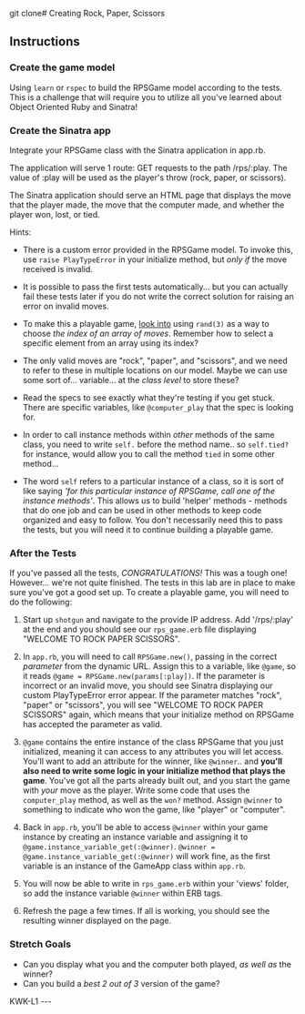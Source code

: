 git clone# Creating Rock, Paper, Scissors

## Instructions

### Create the game model

Using `learn` or `rspec` to build the RPSGame model according to the tests.
This is a challenge that will require you to utilize all you've learned about
Object Oriented Ruby and Sinatra!

### Create the Sinatra app

Integrate your RPSGame class with the Sinatra application in app.rb.

The application will serve 1 route: GET requests to the path /rps/:play.
The value of :play will be used as the player's throw (rock, paper, or
scissors).

The Sinatra application should serve an HTML page that displays the move that
the player made, the move that the computer made, and whether the player won,
lost, or tied.

Hints:

* There is a custom error provided in the RPSGame model.  To invoke this, use
`raise PlayTypeError` in your initialize method, but _only if_ the move received
is invalid.

* It is possible to pass the first tests automatically... but you can actually
fail these tests later if you do not write the correct solution for raising an
error on invalid moves.

* To make this a playable game, [look
into](https://stackoverflow.com/questions/198460/how-to-get-a-random-number-in-ruby)
using `rand(3)` as a way to choose _the index of an array of moves_.  Remember
how to select a specific element from an array using its index?

* The only valid moves are "rock", "paper", and "scissors", and we need to refer
to these in multiple locations on our model.  Maybe we can use some sort of...
variable... at the _class level_ to store these?

* Read the specs to see exactly what they're testing if you get stuck.  There are
specific variables, like `@computer_play` that the spec is looking for.

* In order to call instance methods within _other_ methods of the same class, you
need to write `self.` before the method name.. so `self.tied?` for instance,
would allow you to call the method `tied` in some other method...

* The word `self` refers to a particular instance of a class, so it is sort of
like saying _'for this particular instance of RPSGame, call one of the instance
methods'_.  This allows us to build 'helper' methods - methods that do one job
and can be used in other methods to keep code organized and easy to follow. You
don't necessarily need this to pass the tests, but you will need it to continue
building a playable game.

### After the Tests

If you've passed all the tests, _CONGRATULATIONS!_ This was a tough one!
However... we're not quite finished.  The tests in this lab are in place to make
sure you've got a good set up.  To create a playable game, you will need to do
the following:

1. Start up `shotgun` and navigate to the provide IP address. Add '/rps/:play'
at the end and you should see our `rps_game.erb` file displaying "WELCOME TO
ROCK PAPER SCISSORS".

2. In `app.rb`, you will need to call `RPSGame.new()`, passing in the correct
_parameter_ from the dynamic URL. Assign this to a variable, like `@game`, so it
reads `@game = RPSGame.new(params[:play])`. If the parameter is incorrect or an
invalid move, you should see Sinatra displaying our custom PlayTypeError error
appear. If the parameter matches "rock", "paper" or "scissors", you will see
"WELCOME TO ROCK PAPER SCISSORS" again, which means that your initialize method
on RPSGame has accepted the parameter as valid.

3. `@game` contains the entire instance of the class RPSGame that you just
initialized, meaning it can access to any attributes you will let access.
You'll want to add an attribute for the winner, like `@winner`.. and **you'll
also need to write some logic in your initialize method that plays the game**.
You've got all the parts already built out, and you start the game with _your_
move as the player.  Write some code that uses the  `computer_play` method, as
well as the `won?` method.  Assign `@winner` to something to indicate who won
the game, like "player" or "computer".  

4. Back in `app.rb`, you'll be able to access `@winner` within your game
instance by creating an instance variable and assigning it to
`@game.instance_variable_get(:@winner)`. `@winner =
@game.instance_variable_get(:@winner)` will work fine, as the first variable is
an instance of the GameApp class within `app.rb`.  

5. You will now be able to write in `rps_game.erb` within your 'views' folder,
so add the instance variable `@winner` within ERB tags.

6. Refresh the page a few times.  If all is working, you should see the
resulting winner displayed on the page.

### Stretch Goals

+ Can you display what you and the computer both played, _as well as_ the winner?
+ Can you build a _best 2 out of 3_ version of the game?


<p data-visibility='hidden'>KWK-L1 ---</p>
